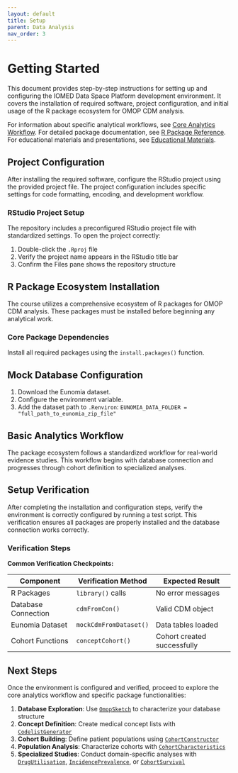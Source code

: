 ```yaml
---
layout: default
title: Setup
parent: Data Analysis
nav_order: 3
---
```


# Getting Started

This document provides step-by-step instructions for setting up and configuring the IOMED Data Space Platform development environment. It covers the installation of required software, project configuration, and initial usage of the R package ecosystem for OMOP CDM analysis.

For information about specific analytical workflows, see [Core Analytics Workflow](../../docs/core_workflow). For detailed package documentation, see [R Package Reference](../../docs/package_reference). For educational materials and presentations, see [Educational Materials](../../docs/educational_materials).


## Project Configuration

After installing the required software, configure the RStudio project using the provided project file. The project configuration includes specific settings for code formatting, encoding, and development workflow.

### RStudio Project Setup

The repository includes a preconfigured RStudio project file with standardized settings. To open the project correctly:

1.  Double-click the `.Rproj` file
2.  Verify the project name appears in the RStudio title bar
3.  Confirm the Files pane shows the repository structure

## R Package Ecosystem Installation

The course utilizes a comprehensive ecosystem of R packages for OMOP CDM analysis. These packages must be installed before beginning any analytical work.

### Core Package Dependencies

Install all required packages using the `install.packages()` function.

## Mock Database Configuration

1.  Download the Eunomia dataset.
2.  Configure the environment variable.
3.  Add the dataset path to `.Renviron`:
    `EUNOMIA_DATA_FOLDER = "full_path_to_eunomia_zip_file"`


## Basic Analytics Workflow

The package ecosystem follows a standardized workflow for real-world evidence
studies. This workflow begins with database connection and progresses through
cohort definition to specialized analyses.

## Setup Verification

After completing the installation and configuration steps, verify the
environment is correctly configured by running a test script. This verification
ensures all packages are properly installed and the database connection works
correctly.

### Verification Steps


**Common Verification Checkpoints:**

| Component | Verification Method | Expected Result |
| --- | --- | --- |
| R Packages | `library()` calls| No error messages |
| Database Connection | `cdmFromCon()`| Valid CDM object |
| Eunomia Dataset | `mockCdmFromDataset()`| Data tables loaded |
| Cohort Functions | `conceptCohort()`| Cohort created successfully |

## Next Steps

Once the environment is configured and verified, proceed to explore the core analytics workflow and specific package functionalities:

1.  **Database Exploration**: Use [`OmopSketch`](https://darwin-eu.github.io/OmopSketch/) to characterize your database structure
2.  **Concept Definition**: Create medical concept lists with [`CodelistGenerator`](https://darwin-eu.github.io/CodelistGenerator/)
3.  **Cohort Building**: Define patient populations using [`CohortConstructor`](https://ohdsi.github.io/CohortConstructor/)
4.  **Population Analysis**: Characterize cohorts with [`CohortCharacteristics`](https://darwin-eu.github.io/CohortCharacteristics/)
5.  **Specialized Studies**: Conduct domain-specific analyses with [`DrugUtilisation`](https://darwin-eu.github.io/DrugUtilisation/), [`IncidencePrevalence`](https://darwin-eu.github.io/IncidencePrevalence/), or [`CohortSurvival`](https://darwin-eu.github.io/CohortSurvival/)
